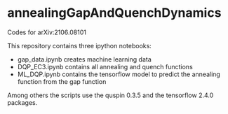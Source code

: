 # annealingGapAndQuenchDynamics
Codes for arXiv:2106.08101

This repository contains three ipython notebooks:
- gap_data.ipynb creates machine learning data
- DQP_EC3.ipynb contains all annealing and quench functions
- ML_DQP.ipynb contains the tensorflow model to predict the annealing function from the gap function

Among others the scripts use the quspin 0.3.5 and the tensorflow 2.4.0 packages.
